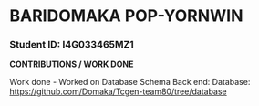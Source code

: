 # BARIDOMAKA POP-YORNWIN

### Student ID: I4G033465MZ1 


**CONTRIBUTIONS / WORK DONE**

Work done - 
 Worked on Database Schema
  Back end: Database: https://github.com/Domaka/Tcgen-team80/tree/database
